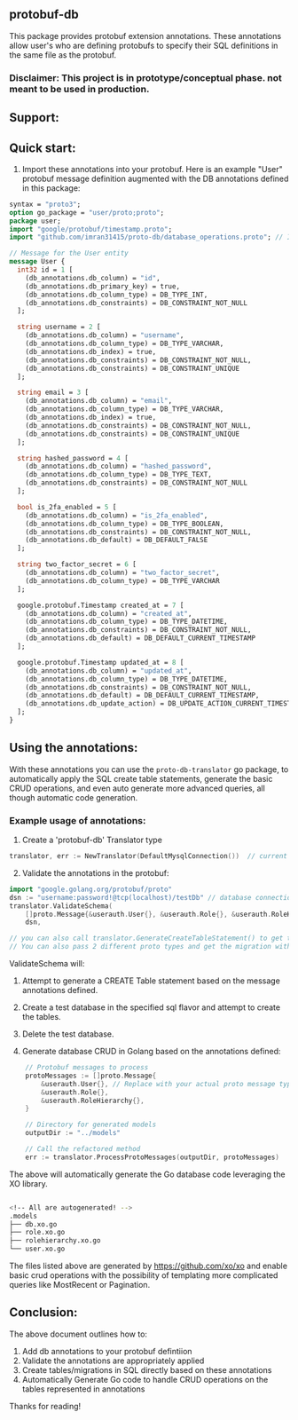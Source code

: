 ## protobuf-db
This package provides protobuf extension annotations.  These annotations allow user's who are defining protobufs to specify their SQL definitions in the same file as the protobuf. 

### Disclaimer: This project is in prototype/conceptual phase. not meant to be used in production. 

## Support:

## Quick start:

1. Import these annotations into your protobuf.  Here is an example "User" protobuf message definition augmented with the DB annotations defined in this package:


```protobuf
syntax = "proto3";
option go_package = "user/proto;proto";
package user;
import "google/protobuf/timestamp.proto";
import "github.com/imran31415/proto-db/database_operations.proto"; // Import the database options

// Message for the User entity
message User {
  int32 id = 1 [
    (db_annotations.db_column) = "id",
    (db_annotations.db_primary_key) = true,
    (db_annotations.db_column_type) = DB_TYPE_INT,
    (db_annotations.db_constraints) = DB_CONSTRAINT_NOT_NULL
  ];

  string username = 2 [
    (db_annotations.db_column) = "username",
    (db_annotations.db_column_type) = DB_TYPE_VARCHAR,
    (db_annotations.db_index) = true,
    (db_annotations.db_constraints) = DB_CONSTRAINT_NOT_NULL,
    (db_annotations.db_constraints) = DB_CONSTRAINT_UNIQUE
  ];

  string email = 3 [
    (db_annotations.db_column) = "email",
    (db_annotations.db_column_type) = DB_TYPE_VARCHAR,
    (db_annotations.db_index) = true,
    (db_annotations.db_constraints) = DB_CONSTRAINT_NOT_NULL,
    (db_annotations.db_constraints) = DB_CONSTRAINT_UNIQUE
  ];

  string hashed_password = 4 [
    (db_annotations.db_column) = "hashed_password",
    (db_annotations.db_column_type) = DB_TYPE_TEXT,
    (db_annotations.db_constraints) = DB_CONSTRAINT_NOT_NULL
  ];

  bool is_2fa_enabled = 5 [
    (db_annotations.db_column) = "is_2fa_enabled",
    (db_annotations.db_column_type) = DB_TYPE_BOOLEAN,
    (db_annotations.db_constraints) = DB_CONSTRAINT_NOT_NULL,
    (db_annotations.db_default) = DB_DEFAULT_FALSE
  ];

  string two_factor_secret = 6 [
    (db_annotations.db_column) = "two_factor_secret",
    (db_annotations.db_column_type) = DB_TYPE_VARCHAR
  ];

  google.protobuf.Timestamp created_at = 7 [
    (db_annotations.db_column) = "created_at",
    (db_annotations.db_column_type) = DB_TYPE_DATETIME,
    (db_annotations.db_constraints) = DB_CONSTRAINT_NOT_NULL,
    (db_annotations.db_default) = DB_DEFAULT_CURRENT_TIMESTAMP
  ];

  google.protobuf.Timestamp updated_at = 8 [
    (db_annotations.db_column) = "updated_at",
    (db_annotations.db_column_type) = DB_TYPE_DATETIME,
    (db_annotations.db_constraints) = DB_CONSTRAINT_NOT_NULL,
    (db_annotations.db_default) = DB_DEFAULT_CURRENT_TIMESTAMP,
    (db_annotations.db_update_action) = DB_UPDATE_ACTION_CURRENT_TIMESTAMP
  ];
}

```

## Using the annotations:

With these annotations you can use the `proto-db-translator` go package, to automatically apply the SQL create table statements, generate the basic CRUD operations, and even auto generate more advanced queries, all though automatic code generation.  


### Example usage of annotations:

1. Create a 'protobuf-db' Translator type

```go
translator, err := NewTranslator(DefaultMysqlConnection())  // current supported options: [mysql, sqlite]
```

2. Validate the annotations in the protobuf:

```go
import "google.golang.org/protobuf/proto"
dsn := "username:password!@tcp(localhost)/testDb" // database connection string
translator.ValidateSchema(
    []proto.Message{&userauth.User{}, &userauth.Role{}, &userauth.RoleHierarchy{}}, // ordering matters, i.e RoleHierarchy has a fk relationship to Role.  So Role must be first in the list so the schema is aware of it.   
    dsn,

// you can also call translator.GenerateCreateTableStatement() to get the sql the annotations serialize to directly.   
// You can also pass 2 different proto types and get the migration with GenerateMigration()
```

ValidateSchema will:
   1. Attempt to generate a CREATE Table statement based on the message annotations defined.   
   2. Create a test database in the specified sql flavor and attempt to create the tables.   
   3. Delete the test database.    


3. Generate database CRUD in Golang based on the annotations defined:

```go
    // Protobuf messages to process
	protoMessages := []proto.Message{
		&userauth.User{}, // Replace with your actual proto message types
		&userauth.Role{},
		&userauth.RoleHierarchy{},
	}

	// Directory for generated models
	outputDir := "../models"

	// Call the refactored method
	err := translator.ProcessProtoMessages(outputDir, protoMessages)
```

The above will automatically generate the Go database code leveraging the XO library.   

```bash

<!-- All are autogenerated! -->
.models
├── db.xo.go    
├── role.xo.go  
├── rolehierarchy.xo.go
└── user.xo.go

```

The files listed above are generated by https://github.com/xo/xo and enable basic crud operations with the possibility of templating more complicated queries like MostRecent or Pagination.   


## Conclusion:

The above document outlines how to:

1. Add db annotations to your protobuf defintiion
2. Validate the annotations are appropriately applied
3. Create tables/migrations in SQL directly based on these annotations
4. Automatically Generate Go code to handle CRUD operations on the tables represented in annotations

Thanks for reading!

